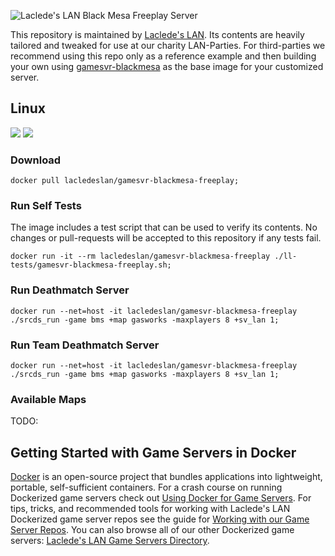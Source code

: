 ![Laclede's LAN Black Mesa Freeplay Server](https://raw.githubusercontent.com/LacledesLAN/gamesvr-blackmesa-freeplay/master/.misc/thumb-blackmesa-freeplay.png "Laclede's LAN Black Mesa Freeplay Server")

This repository is maintained by [Laclede's LAN](https://lacledeslan.com). Its contents are heavily tailored and tweaked for use at our charity LAN-Parties. For third-parties we recommend using this repo only as a reference example and then building your own using [gamesvr-blackmesa](https://github.com/LacledesLAN/gamesvr-blackmesa) as the base image for your customized server.

## Linux

[![](https://images.microbadger.com/badges/version/lacledeslan/gamesvr-blackmesa-freeplay.svg)](https://microbadger.com/images/lacledeslan/gamesvr-blackmesa-freeplay "Get your own version badge on microbadger.com")
[![](https://images.microbadger.com/badges/image/lacledeslan/gamesvr-blackmesa-freeplay.svg)](https://microbadger.com/images/lacledeslan/gamesvr-blackmesa-freeplay "Get your own image badge on microbadger.com")

### Download

```shell
docker pull lacledeslan/gamesvr-blackmesa-freeplay;
```

### Run Self Tests

The image includes a test script that can be used to verify its contents. No changes or pull-requests will be accepted to this repository if any tests fail.

```shell
docker run -it --rm lacledeslan/gamesvr-blackmesa-freeplay ./ll-tests/gamesvr-blackmesa-freeplay.sh;
```

### Run Deathmatch Server

```shell
docker run --net=host -it lacledeslan/gamesvr-blackmesa-freeplay ./srcds_run -game bms +map gasworks -maxplayers 8 +sv_lan 1;
```

### Run Team Deathmatch Server

```shell
docker run --net=host -it lacledeslan/gamesvr-blackmesa-freeplay ./srcds_run -game bms +map gasworks -maxplayers 8 +sv_lan 1;
```

### Available Maps

TODO:

## Getting Started with Game Servers in Docker

[Docker](https://docs.docker.com/) is an open-source project that bundles applications into lightweight, portable, self-sufficient containers. For a crash course on running Dockerized game servers check out [Using Docker for Game Servers](https://github.com/LacledesLAN/README.1ST/blob/master/GameServers/DockerAndGameServers.md). For tips, tricks, and recommended tools for working with Laclede's LAN Dockerized game server repos see the guide for [Working with our Game Server Repos](https://github.com/LacledesLAN/README.1ST/blob/master/GameServers/WorkingWithOurRepos.md). You can also browse all of our other Dockerized game servers: [Laclede's LAN Game Servers Directory](https://github.com/LacledesLAN/README.1ST/tree/master/GameServers).
